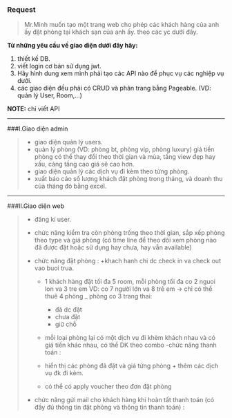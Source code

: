 ### Request
>Mr.Minh muốn tạo một trang web cho phép các khách hàng của
>anh ấy đặt phòng tại khách sạn của anh ấy. theo các yc dưới đây.

**Từ những yêu cầu về giao diện dưới đây hãy:**
1. thiết kế DB.
2. viết login cơ bản sử dụng jwt.
3. Hãy hình dung xem mình phải tạo các API nào để phục vụ các nghiệp vụ dưới.
4. các giao diện đều phải có CRUD và phân trang bằng Pageable. (VD: quản lý User, Room,...)

**NOTE:** chỉ viết API

***
###I.Giao diện admin

>- giao diện quản lý users.
>- quản lý phòng (VD: phòng bt, phòng vip, phòng luxury) giá tiền phòng có thể thay đổi theo thời gian và mùa,
>  tầng view đẹp hay xấu, càng tầng cao giá sẽ cao hơn.
>- giao diện quản lý các dịch vụ đi kèm theo từng phòng.
>- xuất báo cáo số lượng khách đặt phòng trong tháng, và doanh thu của tháng đó bằng excel.

***
###II.Giao diện web

>- đăng kí user.
>- chức năng kiểm tra còn phòng trống theo thời gian, sắp xếp phòng theo type và giá phòng
>  (có time line để theo dõi xem phòng nào đã được đặt hoặc sử dụng hay chưa, hay vẫn available)
>- chức năng đặt phòng :
>    +khach hanh chi dc check in va check out vao buoi trua.
>    + 1 khách hàng đặt tối đa 5 room,
>      mỗi phòng tối đa co 2 nguoi lon va 3 tre em
>      VD: co 7 người lớn va 8 trẻ em -> chỉ có thể thuê 4 phòng
>      _ phòng co 3 trang thai:
>      + đã dc đặt
>      + chưa đặt
>      + giữ chỗ
>    + mỗi loại phòng lại có một dịch vụ đi khèm khách nhau và có giá tiền khác nhau, có thể DK theo combo
>-chức năng thanh toán :
>
>    + hiển thị các phòng đã đặt và giá từng phòng + thêm các dịch vụ đk đi kèm.
>    + có thể có apply voucher theo đơn đặt phòng
>
>- chức năng gửi mail cho khách hàng khi hoàn tất thanh toán
>  (có đầy đủ thông tin đặt phòng và thông tin thanh toán) : 

